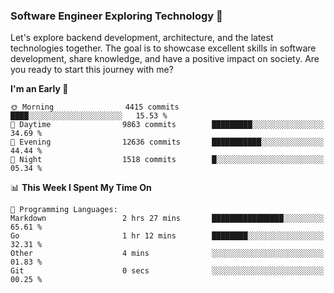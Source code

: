 ### Software Engineer Exploring Technology 🚀 

Let's explore backend development, architecture, and the latest technologies together. The goal is to showcase excellent skills in software development, share knowledge, and have a positive impact on society. Are you ready to start this journey with me?

<!--START_SECTION:waka-->
**I'm an Early 🐤** 

```text
🌞 Morning                4415 commits        ████░░░░░░░░░░░░░░░░░░░░░   15.53 % 
🌆 Daytime                9863 commits        █████████░░░░░░░░░░░░░░░░   34.69 % 
🌃 Evening                12636 commits       ███████████░░░░░░░░░░░░░░   44.44 % 
🌙 Night                  1518 commits        █░░░░░░░░░░░░░░░░░░░░░░░░   05.34 % 
```


📊 **This Week I Spent My Time On** 

```text
💬 Programming Languages: 
Markdown                 2 hrs 27 mins       ████████████████░░░░░░░░░   65.61 % 
Go                       1 hr 12 mins        ████████░░░░░░░░░░░░░░░░░   32.31 % 
Other                    4 mins              ░░░░░░░░░░░░░░░░░░░░░░░░░   01.83 % 
Git                      0 secs              ░░░░░░░░░░░░░░░░░░░░░░░░░   00.25 % 
```


<!--END_SECTION:waka-->
